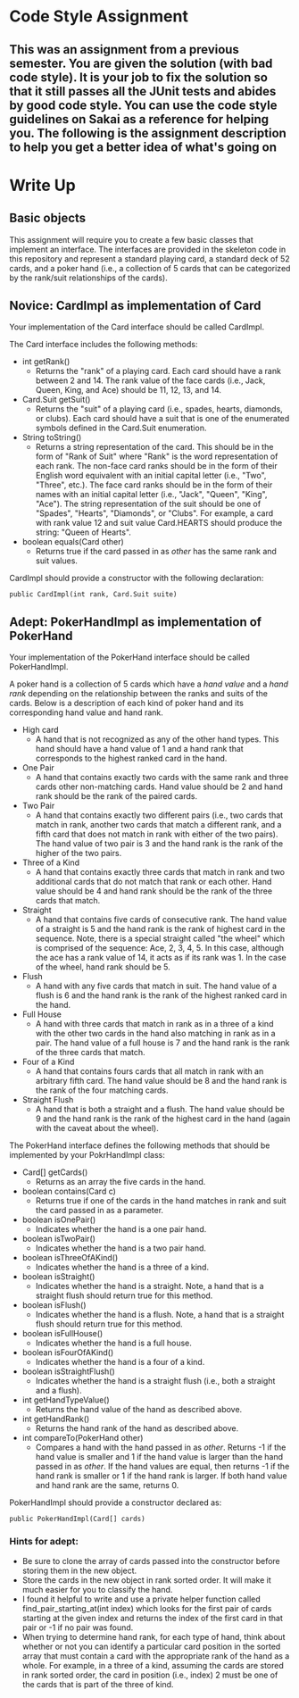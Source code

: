 # Code Style Assignment

## This was an assignment from a previous semester. You are given the solution (with bad code style). It is your job to fix the solution so that it still passes all the JUnit tests and abides by good code style. You can use the code style guidelines on Sakai as a reference for helping you. The following is the assignment description to help you get a better idea of what's going on

# Write Up

## Basic objects

This assignment will require you to create a few basic classes that implement an interface. The interfaces
are provided in the skeleton code in this repository and represent a standard playing card, a standard deck of 52 cards, 
and a poker hand (i.e., a collection of 5 cards that can be categorized by the rank/suit relationships of the cards).

## Novice: CardImpl as implementation of Card

Your implementation of the Card interface should be called CardImpl. 

The Card interface includes the following methods:
* int getRank()
  * Returns the "rank" of a playing card. Each card should have a rank between 2 and 14. The rank value of the face cards (i.e., Jack, Queen, King, and Ace) should be 11, 12, 13, and 14.
* Card.Suit getSuit()
  * Returns the "suit" of a playing card (i.e., spades, hearts, diamonds, or clubs). Each card should have a suit that is one of the enumerated symbols defined in the Card.Suit enumeration. 
* String toString()
  * Returns a string representation of the card. This should be in the form of "Rank of Suit" where "Rank" is the word representation of each rank. The non-face card ranks should be in the form of their English word equivalent with an initial capital letter (i.e., "Two", "Three", etc.). The face card ranks should be in the form of their names with an initial capital letter (i.e., "Jack", "Queen", "King", "Ace"). The string representation of the suit should be one of "Spades", "Hearts", "Diamonds", or "Clubs". For example, a card with rank value 12 and suit value Card.HEARTS should produce the string: "Queen of Hearts".
* boolean equals(Card other)
  * Returns true if the card passed in as _other_ has the same rank and suit values.
  
CardImpl should provide a constructor with the following declaration:
```
public CardImpl(int rank, Card.Suit suite)
```

## Adept: PokerHandImpl as implementation of PokerHand

Your implementation of the PokerHand interface should be called PokerHandImpl.

A poker hand is a collection of 5 cards which have a _hand value_ and a _hand rank_ depending on the relationship between the ranks and suits of the cards. Below is a description of each kind of poker hand and its corresponding hand value and hand rank.

* High card
  * A hand that is not recognized as any of the other hand types. This hand should have a hand value of 1 and a hand rank that corresponds to the highest ranked card in the hand.
* One Pair
  * A hand that contains exactly two cards with the same rank and three cards other non-matching cards. Hand value should be 2 and hand rank should be the rank of the paired cards.
* Two Pair
  * A hand that contains exactly two different pairs (i.e., two cards that match in rank, another two cards that match a different rank, and a fifth card that does not match in rank with either of the two pairs). The hand value of two pair is 3 and the hand rank is the rank of the higher of the two pairs.
* Three of a Kind
  * A hand that contains exactly three cards that match in rank and two additional cards that do not match that rank or each other. Hand value should be 4 and hand rank should be the rank of the three cards that match.
* Straight
  * A hand that contains five cards of consecutive rank. The hand value of a straight is 5 and the hand rank is the rank of highest card in the sequence. Note, there is a special straight called "the wheel" which is comprised of the sequence: Ace, 2, 3, 4, 5. In this case, although the ace has a rank value of 14, it acts as if its rank was 1. In the case of the wheel, hand rank should be 5.
* Flush
  * A hand with any five cards that match in suit. The hand value of a flush is 6 and the hand rank is the rank of the highest ranked card in the hand.
* Full House
  * A hand with three cards that match in rank as in a three of a kind with the other two cards in the hand also matching in rank as in a pair. The hand value of a full house is 7 and the hand rank is the rank of the three cards that match.
* Four of a Kind
  * A hand that contains fours cards that all match in rank with an arbitrary fifth card. The hand value should be 8 and the hand rank is the rank of the four matching cards.
* Straight Flush
  * A hand that is both a straight and a flush. The hand value should be 9 and the hand rank is the rank of the highest card in the hand (again with the caveat about the wheel).

The PokerHand interface defines the following methods that should be implemented by your PokrHandImpl class:

* Card[] getCards()
  * Returns as an array the five cards in the hand.
* boolean contains(Card c)
  * Returns true if one of the cards in the hand matches in rank and suit the card passed in as a parameter.
* boolean isOnePair()
  * Indicates whether the hand is a one pair hand.
* boolean isTwoPair()
  * Indicates whether the hand is a two pair hand.
* boolean isThreeOfAKind()
  * Indicates whether the hand is a three of a kind.
* boolean isStraight()
  * Indicates whether the hand is a straight. Note, a hand that is a straight flush should return true for this method.
* boolean isFlush()
  * Indicates whether the hand is a flush. Note, a hand that is a straight flush should return true for this method.
* boolean isFullHouse()
  * Indicates whether the hand is a full house.
* boolean isFourOfAKind()
  * Indicates whether the hand is a four of a kind.
* boolean isStraightFlush()
  * Indicates whether the hand is a straight flush (i.e., both a straight and a flush). 
* int getHandTypeValue()
  * Returns the hand value of the hand as described above.
* int getHandRank()
  * Returns the hand rank of the hand as described above.
* int compareTo(PokerHand other)
  * Compares a hand with the hand passed in as _other_. Returns -1 if the hand value is smaller and 1 if the hand value is larger than the hand passed in as _other_. If the hand values are equal, then returns -1 if the hand rank is smaller or 1 if the hand rank is larger. If both hand value and hand rank are the same, returns 0.
  
 PokerHandImpl should provide a constructor declared as:
 ```
 public PokerHandImpl(Card[] cards)
 ```

### Hints for adept:
 * Be sure to clone the array of cards passed into the constructor before storing them in the new object.
 * Store the cards in the new object in rank sorted order. It will make it much easier for you to classify the hand.
 * I found it helpful to write and use a private helper function called find_pair_starting_at(int index) which looks for the first pair of cards starting at the given index and returns the index of the first card in that pair or -1 if no pair was found.
 * When trying to determine hand rank, for each type of hand, think about whether or not you can identify a particular card position in the sorted array that must contain a card with the appropriate rank of the hand as a whole. For example, in a three of a kind, assuming the cards are stored in rank sorted order, the card in position (i.e., index) 2 must be one of the cards that is part of the three of kind.

